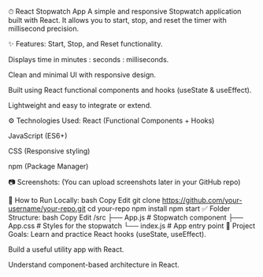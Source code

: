 ⏱ React Stopwatch App
A simple and responsive Stopwatch application built with React.
It allows you to start, stop, and reset the timer with millisecond precision.

✨ Features:
Start, Stop, and Reset functionality.

Displays time in minutes : seconds : milliseconds.

Clean and minimal UI with responsive design.

Built using React functional components and hooks (useState & useEffect).

Lightweight and easy to integrate or extend.

⚙️ Technologies Used:
React (Functional Components + Hooks)

JavaScript (ES6+)

CSS (Responsive styling)

npm (Package Manager)

📷 Screenshots:
(You can upload screenshots later in your GitHub repo)

🚀 How to Run Locally:
bash
Copy
Edit
git clone https://github.com/your-username/your-repo.git
cd your-repo
npm install
npm start
✅ Folder Structure:
bash
Copy
Edit
/src
  ├── App.js       # Stopwatch component
  ├── App.css      # Styles for the stopwatch
  └── index.js     # App entry point
📌 Project Goals:
Learn and practice React hooks (useState, useEffect).

Build a useful utility app with React.

Understand component-based architecture in React.

